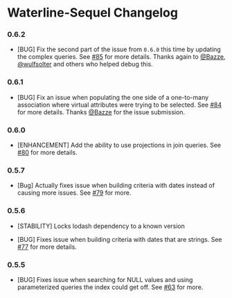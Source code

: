 # Waterline-Sequel Changelog

### 0.6.2

* [BUG] Fix the second part of the issue from `0.6.0` this time by updating the complex queries. See [#85](https://github.com/balderdashy/waterline-sequel/pull/85) for more details. Thanks again to [@Bazze](https://github.com/Bazze), [@wulfsolter](https://github.com/wulfsolter) and others who helped debug this.

### 0.6.1

* [BUG] Fix an issue when populating the one side of a one-to-many association where virtual attributes were trying to be selected. See [#84](https://github.com/balderdashy/waterline-sequel/pull/84) for more details. Thanks [@Bazze](https://github.com/Bazze) for the issue submission.

### 0.6.0

* [ENHANCEMENT] Add the ability to use projections in join queries. See [#80](https://github.com/balderdashy/waterline-sequel/pull/80) for more details.

### 0.5.7

* [Bug] Actually fixes issue when building criteria with dates instead of causing more issues. See [#79](https://github.com/balderdashy/waterline-sequel/pull/79) for more.

### 0.5.6

* [STABILITY] Locks lodash dependency to a known version

* [BUG] Fixes issue when building criteria with dates that are strings. See [#77](https://github.com/balderdashy/waterline-sequel/pull/77) for more details.

### 0.5.5

* [BUG] Fixes issue when searching for NULL values and using parameterized queries the index could get off. See [#63](https://github.com/balderdashy/waterline-sequel/issues/63) for more.
